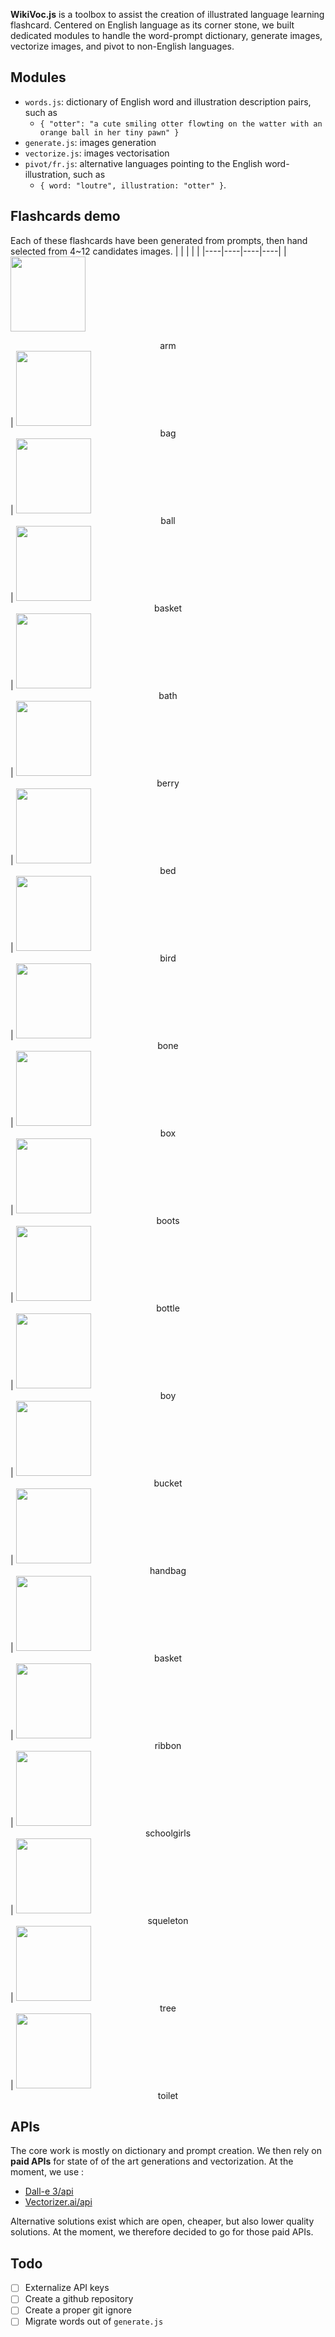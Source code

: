 **WikiVoc.js** is a toolbox to assist the creation of illustrated language learning flashcard. Centered on English language as its corner stone, we built dedicated modules to handle the word-prompt dictionary, generate images, vectorize images, and pivot to non-English languages.

## Modules
- `words.js`: dictionary of English word and illustration description pairs, such as
  - `{ "otter": "a cute smiling otter flowting on the watter with an orange ball in her tiny pawn" }`
- `generate.js`: images generation
- `vectorize.js`: images vectorisation
- `pivot/fr.js`: alternative languages pointing to the English word-illustration, such as
  - `{ word: "loutre", illustration: "otter" }`.

## Flashcards demo
Each of these flashcards have been generated from prompts, then hand selected from 4~12 candidates images.
| | | | |
|----|----|----|----|
| <img src='doc/WikiVoc—arm.jpg' style='width:120px;'/><br><center>arm</center> | <img src='doc/WikiVoc—bag.jpg' style='width:120px;'/><br><center>bag</center> | <img src='doc/WikiVoc—ball.jpg' style='width:120px;'/><br><center>ball</center> | <img src='doc/WikiVoc—basket.jpg' style='width:120px;'/><br><center>basket</center> 
| <img src='doc/WikiVoc—bath.jpg' style='width:120px;'/><br><center>bath</center> | <img src='doc/WikiVoc—berry.jpg' style='width:120px;'/><br><center>berry</center>  | <img src='doc/WikiVoc—bed.jpg' style='width:120px;'/><br><center>bed</center> | <img src='doc/WikiVoc—bird.jpg' style='width:120px;'/><br><center>bird</center>
| <img src='doc/WikiVoc—bone.jpg' style='width:120px;'/><br><center>bone</center> | <img src='doc/WikiVoc—box.jpg' style='width:120px;'/><br><center>box</center> | <img src='doc/WikiVoc—boots.jpg' style='width:120px;'/><br><center>boots</center> | <img src='doc/WikiVoc—bottle.jpg' style='width:120px;'/><br><center>bottle</center> 
| <img src='doc/WikiVoc—boy.jpg' style='width:120px;'/><br><center>boy</center> | <img src='doc/WikiVoc—bucket.jpg' style='width:120px;'/><br><center>bucket</center> | <img src='doc/WikiVoc—handbag.jpg' style='width:120px;'/><br><center>handbag</center> | <img src='doc/WikiVoc—basket.jpg' style='width:120px;'/><br><center>basket</center> 
| <img src='doc/WikiVoc—ribbon.jpg' style='width:120px;'/><br><center>ribbon</center> | <img src='doc/WikiVoc—schoolgirls.jpg' style='width:120px;'/><br><center>schoolgirls</center> | <img src='doc/WikiVoc—squeleton.jpg' style='width:120px;'/><br><center>squeleton</center> | <img src='doc/WikiVoc—tree.jpg' style='width:120px;'/><br><center>tree</center> | <img src='doc/WikiVoc—toilet.jpg' style='width:120px;'/><br><center>toilet</center>

## APIs
The core work is mostly on dictionary and prompt creation. We then rely on **paid APIs** for state of of the art generations and vectorization. At the moment, we use :
- [Dall-e 3/api](https://platform.openai.com/docs/api-reference/images)
- [Vectorizer.ai/api](https://vectorizer.ai/api)

Alternative solutions exist which are open, cheaper, but also lower quality solutions. At the moment, we therefore decided to go for those paid APIs.


## Todo
- [ ] Externalize API keys
- [ ] Create a github repository
- [ ] Create a proper git ignore
- [ ] Migrate words out of `generate.js`

